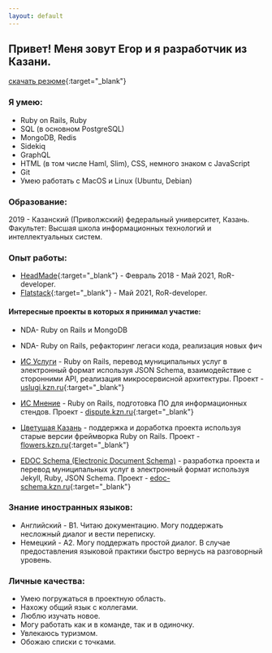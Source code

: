 ```yaml
---
layout: default
---
```

## Привет! Меня зовут Егор и я разработчик из Казани.
[скачать резюме](./pages/print/resume.pdf){:target="_blank"}

### Я умею:
- Ruby on Rails, Ruby
- SQL (в основном PostgreSQL)
- MongoDB, Redis
- Sidekiq
- GraphQL
- HTML (в том числе Haml, Slim), CSS, немного знаком с JavaScript
- Git
- Умею работать с MacOS и Linux (Ubuntu, Debian)


### Образование:
2019 - Казанский (Приволжский) федеральный университет, Казань.
Факультет: Высшая школа информационных технологий и интеллектуальных систем.

### Опыт работы:
- [HeadMade](http://headmade.pro){:target="_blank"} - Февраль 2018 - Май 2021, RoR-developer.
- [Flatstack](http://flatstack.com){:target="_blank"} - Май 2021, RoR-developer.


#### Интересные проекты в которых я принимал участие:
- NDA- Ruby on Rails и MongoDB
- NDA- Ruby on Rails, рефакторинг легаси кода, реализация новых фич
- [ИС Услуги](./pages/uslugi_kzn.html) - Ruby on Rails, перевод муниципальных услуг в электронный формат используя JSON Schema, взаимодействие с сторонними API, реализация микросервисной архитектуры. Проект - [uslugi.kzn.ru](http://uslugi.kzn.ru){:target="_blank"}

- [ИС Мнение](./pages/dispute_kzn.html) - Ruby on Rails, подготовка ПО для информационных стендов. Проект - [dispute.kzn.ru](http://dispute.kzn.ru){:target="_blank"}

- [Цветущая Казань](./pages/flowers_kzn.html) - поддержка и доработка  проекта используя старые версии фреймворка Ruby on Rails. Проект - [flowers.kzn.ru](http://flowers.kzn.ru){:target="_blank"}

- [EDOC Schema (Electronic Document Schema)](./pages/edoc.html) - разработка проекта и перевод муниципальных услуг в электронный формат используя Jekyll, Ruby, JSON Schema. Проект - [edoc-schema.kzn.ru](http://edoc-schema.kzn.ru){:target="_blank"}


### Знание иностранных языков:
- Английский - В1. Читаю документацию. Могу поддержать несложный диалог и вести переписку.
- Немецкий - А2. Могу поддержать простой диалог. В случае предоставления языковой практики быстро вернусь на разговорный уровень.

### Личные качества:
- Умею погружаться в проектную область.
- Нахожу общий язык с коллегами.
- Люблю изучать новое.
- Могу работать как и в команде, так и в одиночку.
- Увлекаюсь туризмом.
- Обожаю списки с точками.
